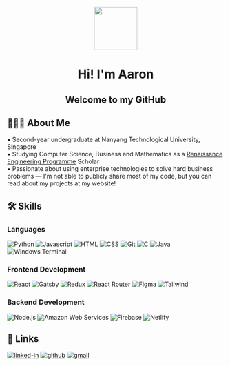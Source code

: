 <div align="center">
  <p><img src="https://media.giphy.com/media/KzJkzjggfGN5Py6nkT/giphy.gif" width="100"/></p>
  <h1>
    Hi! I'm Aaron
  </h1>
  <h2>
	  Welcome to my GitHub
</h2>
</div>

## 🧑🏻‍💻 About Me
<div>• Second-year undergraduate at Nanyang Technological University, Singapore </div>
<div>• Studying Computer Science, Business and Mathematics as a <a href="https://www.ntu.edu.sg/education/undergraduate-programme/renaissance-engineering-programme-(rep)">Renaissance Engineering Programme</a> Scholar </div>
<div>• Passionate about using enterprise technologies to solve hard business problems — I'm not able to publicly share most of my code, but you can read about my projects at my website!</div>

## 🛠️ Skills
### Languages
![Python](https://img.shields.io/badge/Python-3776AB?style=for-the-badge&logo=python&logoColor=white)
![Javascript](https://img.shields.io/badge/JavaScript-323330?style=for-the-badge&logo=javascript&logoColor=F7DF1E)
![HTML](https://img.shields.io/badge/HTML5-E34F26?style=for-the-badge&logo=html5&logoColor=white)
![CSS](https://img.shields.io/badge/CSS3-1572B6?style=for-the-badge&logo=css3&logoColor=white)
![Git](https://img.shields.io/badge/Git-F05032?style=for-the-badge&logo=Git&logoColor=white)
![C](https://img.shields.io/badge/C-A8B9CC?style=for-the-badge&logo=C&logoColor=blue)
![Java](https://img.shields.io/badge/Java-4D4D4D?style=for-the-badge&logo=CoffeeScript)
![Windows Terminal](https://img.shields.io/badge/Windows%20Terminal-4D4D4D?style=for-the-badge&logo=Windows%20Terminal)


### Frontend Development
![React](https://img.shields.io/badge/React-20232A?style=for-the-badge&logo=react&logoColor=61DAFB)
![Gatsby](https://img.shields.io/badge/Gatsby-663399?style=for-the-badge&logo=Gatsby&logoColor=white)
![Redux](https://img.shields.io/badge/Redux-764ABC?style=for-the-badge&logo=Redux&logoColor)
![React Router](https://img.shields.io/badge/React%20Router-CA4245?style=for-the-badge&logo=React%20Router&logoColor=white)
![Figma](https://img.shields.io/badge/figma-000000?style=for-the-badge&logo=figma&logoColor=white)
![Tailwind](https://img.shields.io/badge/Tailwind%20CSS-06B6D4?style=for-the-badge&logo=Tailwind%20CSS&logoColor=white)

### Backend Development
![Node.js](https://img.shields.io/badge/Node.js-339933?style=for-the-badge&logo=Node.js&logoColor=white)
![Amazon Web Services](https://img.shields.io/badge/Amazon%20Web%20Services-ffaa00?style=for-the-badge&logo=Amazon%20AWS)
![Firebase](https://img.shields.io/badge/Firebase-FFCA28?style=for-the-badge&logo=firebase&logoColor=white)
![Netlify](https://img.shields.io/badge/Netlify-00C7B7?style=for-the-badge&logo=netlify&logoColor=white)

## 🔗 Links
[![linked-in](https://img.shields.io/badge/LinkedIn-0077B5?style=for-the-badge&logo=LinkedIn&logoColor=white)](https://www.linkedin.com/in/aaronchua1/)
[![github](https://img.shields.io/badge/GitHub-000000?style=for-the-badge&logo=GitHub&logoColor=white)](https://github.com/aaronchualala)
[![gmail](https://img.shields.io/badge/Gmail-D14836?style=for-the-badge&logo=Gmail&logoColor=white)](mailto:aaronchua0012@gmail.com)



<!--
https://simpleicons.org/
[![portfolio](https://img.shields.io/badge/Portfolio%20Website-5340ff?style=for-the-badge&logo=Google-chrome&logoColor=white)]()
-->
